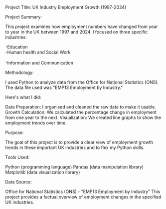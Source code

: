 Project Title: UK Industry Employment Growth (1997-2024)

Project Summary:

This project examines how employment numbers have changed from year to year in the UK between 1997 and 2024. I focused on three specific industries:

-Education
<br>
-Human health and Social Work
<br>  
-Information and Communication

Methodology:

I used Python to analyze data from the Office for National Statistics (ONS). The data file used was "EMP13 Employment by Industry."

Here's what I did:

Data Preparation: I organised and cleaned the raw data to make it usable.
Growth Calculation: We calculated the percentage change in employment from one year to the next.
Visualization: We created line graphs to show the employment trends over time.

Purpose:

The goal of this project is to provide a clear view of employment growth trends in these important UK industries and to flex my Python skills.

Tools Used:

Python (programming language)
Pandas (data manipulation library)
Matplotlib (data visualization library)

Data Source:

Office for National Statistics (ONS) - "EMP13 Employment by Industry"
This project provides a factual overview of employment changes in the specified UK industries.
